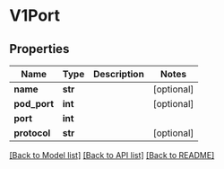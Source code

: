 # V1Port

## Properties
Name | Type | Description | Notes
------------ | ------------- | ------------- | -------------
**name** | **str** |  | [optional] 
**pod_port** | **int** |  | [optional] 
**port** | **int** |  | 
**protocol** | **str** |  | [optional] 

[[Back to Model list]](../README.md#documentation-for-models) [[Back to API list]](../README.md#documentation-for-api-endpoints) [[Back to README]](../README.md)


